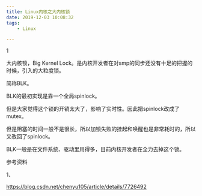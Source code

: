 ```yaml
---
title: Linux内核之大内核锁
date: 2019-12-03 10:08:32
tags:
	- Linux

---
```


1

大内核锁，Big Kernel Lock。是内核开发者在对smp的同步还没有十足的把握的时候，引入的大粒度锁。

简称BLK。

BLK的最初实现是靠一个全局spinlock。

但是大家觉得这个锁的开销太大了，影响了实时性。因此把spinlock改成了mutex。

但是阻塞的时间一般不是很长，所以加锁失败的挂起和唤醒也是非常耗时的，所以又改回了spinlock。

BLK一般是在文件系统、驱动里用得多，目前内核开发者在全力去掉这个锁。





参考资料

1、

https://blog.csdn.net/chenyu105/article/details/7726492